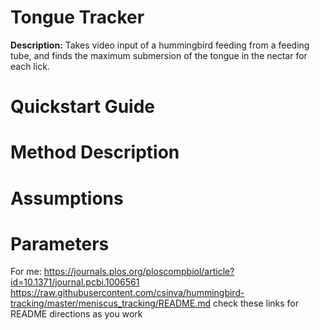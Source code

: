 # Tongue Tracker

**Description:** Takes video input of a hummingbird feeding from a feeding tube, and finds the maximum submersion of the tongue in the nectar for each lick.

# Quickstart Guide

# Method Description

# Assumptions

# Parameters

For me:
https://journals.plos.org/ploscompbiol/article?id=10.1371/journal.pcbi.1006561
https://raw.githubusercontent.com/csinva/hummingbird-tracking/master/meniscus_tracking/README.md
check these links for README directions as you work
